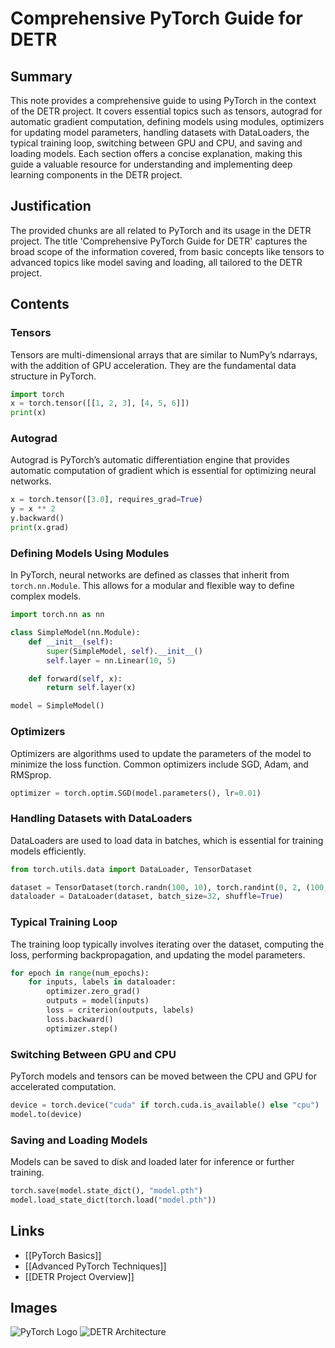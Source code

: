 # Comprehensive PyTorch Guide for DETR

## Summary
This note provides a comprehensive guide to using PyTorch in the context of the DETR project. It covers essential topics such as tensors, autograd for automatic gradient computation, defining models using modules, optimizers for updating model parameters, handling datasets with DataLoaders, the typical training loop, switching between GPU and CPU, and saving and loading models. Each section offers a concise explanation, making this guide a valuable resource for understanding and implementing deep learning components in the DETR project.

## Justification
The provided chunks are all related to PyTorch and its usage in the DETR project. The title 'Comprehensive PyTorch Guide for DETR' captures the broad scope of the information covered, from basic concepts like tensors to advanced topics like model saving and loading, all tailored to the DETR project.

## Contents

### Tensors
Tensors are multi-dimensional arrays that are similar to NumPy’s ndarrays, with the addition of GPU acceleration. They are the fundamental data structure in PyTorch.

```python
import torch
x = torch.tensor([[1, 2, 3], [4, 5, 6]])
print(x)
```

### Autograd
Autograd is PyTorch’s automatic differentiation engine that provides automatic computation of gradient which is essential for optimizing neural networks.

```python
x = torch.tensor([3.0], requires_grad=True)
y = x ** 2
y.backward()
print(x.grad)
```

### Defining Models Using Modules
In PyTorch, neural networks are defined as classes that inherit from `torch.nn.Module`. This allows for a modular and flexible way to define complex models.

```python
import torch.nn as nn

class SimpleModel(nn.Module):
    def __init__(self):
        super(SimpleModel, self).__init__()
        self.layer = nn.Linear(10, 5)

    def forward(self, x):
        return self.layer(x)

model = SimpleModel()
```

### Optimizers
Optimizers are algorithms used to update the parameters of the model to minimize the loss function. Common optimizers include SGD, Adam, and RMSprop.

```python
optimizer = torch.optim.SGD(model.parameters(), lr=0.01)
```

### Handling Datasets with DataLoaders
DataLoaders are used to load data in batches, which is essential for training models efficiently.

```python
from torch.utils.data import DataLoader, TensorDataset

dataset = TensorDataset(torch.randn(100, 10), torch.randint(0, 2, (100,)))
dataloader = DataLoader(dataset, batch_size=32, shuffle=True)
```

### Typical Training Loop
The training loop typically involves iterating over the dataset, computing the loss, performing backpropagation, and updating the model parameters.

```python
for epoch in range(num_epochs):
    for inputs, labels in dataloader:
        optimizer.zero_grad()
        outputs = model(inputs)
        loss = criterion(outputs, labels)
        loss.backward()
        optimizer.step()
```

### Switching Between GPU and CPU
PyTorch models and tensors can be moved between the CPU and GPU for accelerated computation.

```python
device = torch.device("cuda" if torch.cuda.is_available() else "cpu")
model.to(device)
```

### Saving and Loading Models
Models can be saved to disk and loaded later for inference or further training.

```python
torch.save(model.state_dict(), "model.pth")
model.load_state_dict(torch.load("model.pth"))
```

## Links
- [[PyTorch Basics]]
- [[Advanced PyTorch Techniques]]
- [[DETR Project Overview]]

## Images
![PyTorch Logo](path/to/pytorch_logo.png)
![DETR Architecture](path/to/detr_architecture.png)
